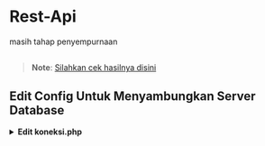 # Rest-Api
masih tahap penyempurnaan
##
> **Note**:  [Silahkan cek hasilnya disini]([https://api.zeeoneofc.my.id/users/login](https://datatest.up.railway.app/)) 

## Edit Config Untuk Menyambungkan Server Database

<details>
    <summary> <b>Edit koneksi.php</b></summary><br/>

```ts
<?php
$host = "containers-us-west-56.railway.app";
$user = "root";
$password = "e1nj5D50lj6wpRDRpNwF";
$database = "railway";
$port = "7020";

$db = mysqli_connect($host, $user, $password, $database, $port);
?>
```



